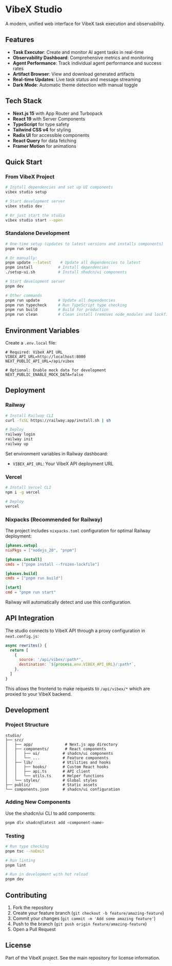 # VibeX Studio

A modern, unified web interface for VibeX task execution and observability.

## Features

- **Task Executor**: Create and monitor AI agent tasks in real-time
- **Observability Dashboard**: Comprehensive metrics and monitoring
- **Agent Performance**: Track individual agent performance and success rates
- **Artifact Browser**: View and download generated artifacts
- **Real-time Updates**: Live task status and message streaming
- **Dark Mode**: Automatic theme detection with manual toggle

## Tech Stack

- **Next.js 15** with App Router and Turbopack
- **React 19** with Server Components
- **TypeScript** for type safety
- **Tailwind CSS v4** for styling
- **Radix UI** for accessible components
- **React Query** for data fetching
- **Framer Motion** for animations

## Quick Start

### From VibeX Project

```bash
# Install dependencies and set up UI components
vibex studio setup

# Start development server
vibex studio dev

# Or just start the studio
vibex studio start --open
```

### Standalone Development

```bash
# One-time setup (updates to latest versions and installs components)
pnpm run setup

# Or manually:
pnpm update --latest    # Update all dependencies to latest
pnpm install           # Install dependencies
./setup-ui.sh          # Install shadcn/ui components

# Start development server
pnpm dev

# Other commands
pnpm run update        # Update all dependencies
pnpm run typecheck     # Run TypeScript type checking
pnpm run build         # Build for production
pnpm run clean         # Clean install (removes node_modules and lockfile)
```

## Environment Variables

Create a `.env.local` file:

```env
# Required: VibeX API URL
VIBEX_API_URL=http://localhost:8000
NEXT_PUBLIC_API_URL=/api/vibex

# Optional: Enable mock data for development
NEXT_PUBLIC_ENABLE_MOCK_DATA=false
```

## Deployment

### Railway

```bash
# Install Railway CLI
curl -fsSL https://railway.app/install.sh | sh

# Deploy
railway login
railway init
railway up
```

Set environment variables in Railway dashboard:
- `VIBEX_API_URL`: Your VibeX API deployment URL

### Vercel

```bash
# Install Vercel CLI
npm i -g vercel

# Deploy
vercel
```

### Nixpacks (Recommended for Railway)

The project includes `nixpacks.toml` configuration for optimal Railway deployment:

```toml
[phases.setup]
nixPkgs = ["nodejs_20", "pnpm"]

[phases.install]
cmds = ["pnpm install --frozen-lockfile"]

[phases.build]
cmds = ["pnpm run build"]

[start]
cmd = "pnpm run start"
```

Railway will automatically detect and use this configuration.

## API Integration

The studio connects to VibeX API through a proxy configuration in `next.config.js`:

```javascript
async rewrites() {
  return [
    {
      source: '/api/vibex/:path*',
      destination: `${process.env.VIBEX_API_URL}/:path*`,
    },
  ]
}
```

This allows the frontend to make requests to `/api/vibex/*` which are proxied to your VibeX backend.

## Development

### Project Structure

```
studio/
├── src/
│   ├── app/              # Next.js app directory
│   ├── components/       # React components
│   │   ├── ui/          # shadcn/ui components
│   │   └── ...          # Feature components
│   ├── lib/             # Utilities and hooks
│   │   ├── hooks/       # Custom React hooks
│   │   ├── api.ts       # API client
│   │   └── utils.ts     # Helper functions
│   └── styles/          # Global styles
├── public/              # Static assets
└── components.json      # shadcn/ui configuration
```

### Adding New Components

Use the shadcn/ui CLI to add components:

```bash
pnpm dlx shadcn@latest add <component-name>
```

### Testing

```bash
# Run type checking
pnpm tsc --noEmit

# Run linting
pnpm lint

# Run in development with hot reload
pnpm dev
```

## Contributing

1. Fork the repository
2. Create your feature branch (`git checkout -b feature/amazing-feature`)
3. Commit your changes (`git commit -m 'Add some amazing feature'`)
4. Push to the branch (`git push origin feature/amazing-feature`)
5. Open a Pull Request

## License

Part of the VibeX project. See the main repository for license information.